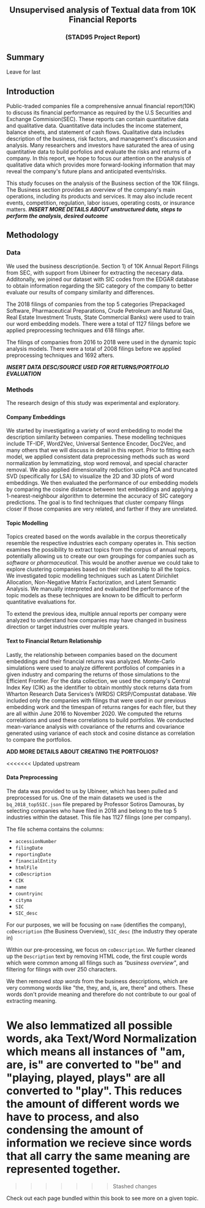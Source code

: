 ## <center>Unsupervised analysis of Textual data from 10K Financial Reports</center>
### <center>(STAD95 Project Report)</center>

## Summary
Leave for last
    
## Introduction
Public-traded companies file a comprehensive annual financial report(10K) to discuss its financial performance as required by the U.S Securities and Exchange Commision(SEC). These reports can contain quantitative data and qualitative data. Quantitative data includes the income statement, balance sheets, and statement of cash flows. Qualitative data includes description of the business, risk factors, and management's discussion and analysis. Many researchers and investors have saturated the area of using quantitative data to build porfolios and evaluate the risks and returns of a company. In this report, we hope to focus our attention on the analysis of qualitative data which provides more forward-looking information that may reveal the company's future plans and anticipated events/risks. 

This study focuses on the analysis of the Business section of the 10K filings. The Business section provides an overview of the company's main operations, including its products and services. It may also include recent events, competition, regulation, labor issues, operating costs, or insurance matters. 
*__INSERT MORE DETAILS ABOUT unstructured data, steps to perform the analysis, desired outcome__*

## Methodology

### Data
We used the business description(ie. Section 1) of 10K Annual Report Filings from SEC, with support from Ubineer for extracting the necesary data.  Additonally, we joined our dataset with SIC codes from the EDGAR database to obtain information regarding the SIC category of the company to better evaluate our results of company similarity and differences. 

The 2018 filings of companies from the top 5 categories (Prepackaged Software, Pharmaceutical Preparations, Crude Petroleum and Natural Gas, Real Estate Investment Trusts, State Commercial Banks) were used to train our word embedding models. There were a total of 1127 filings before we applied preprocessing techniques and 618 filings after.

The filings of companies from 2016 to 2018 were used in the dynamic topic analysis models. There were a total of 2008 filings before we applied preprocessing techniques and 1692 afters.

*__INSERT DATA DESC/SOURCE USED FOR RETURNS/PORTFOLIO EVALUATION__*

### Methods
The research design of this study was experimental and exploratory. 

#### Company Embeddings
We started by investigating a variety of word embedding to model the description similarity between companies. These modelling techniques include TF-IDF, Word2Vec, Universal Sentence Encoder, Doc2Vec, and many others that we will discuss in detail in this report. Prior to fitting each model, we applied consistent data preprocessing methods such as word normalization by lemmatizing, stop word removal, and special character removal. We also applied dimensionality reduction using PCA and truncated SVD (specifically for LSA) to visualize the 2D and 3D plots of word embeddings. We then evaluated the performance of our embedding models by comparing the cosine distance between text embeddings and applying a 1-nearest-neighbour algorithm to determine the accuracy of SIC category predictions. The goal is to find techniques that cluster company filings closer if those companies are very related, and farther if they are unrelated. 

 
#### Topic Modelling
Topics created based on the words available in the corpus theoretically resemble the respective industries each company operates in. This section examines the possibility to extract topics from the corpus of annual reports, potentially allowing us to create our own groupings for companies such as _software_ or _pharmaceutical_. This would be another avenue we could take to explore clustering companies based on their relationship to all the topics. We investigated topic modelling techniques such as Latent Dirichilet Allocation, Non-Negative Matrix Factorization, and Latent Semantic Analysis. We manually interpreted and evaluated the performance of the topic models as these techniques are known to be difficult to perform quantitative evaluations for.

To extend the previous idea,  multiple annual reports per company were analyzed to understand how companies may have changed in business direction or target industries over multiple years.

#### Text to Financial Return Relationship
Lastly, the relationship between companies based on the document embeddings and their financial returns was analyzed. Monte-Carlo simulations were used to analyze different portfolios of companies in a given industry and comparing the returns of those simulations to the Efficient Frontier. For the data collection, we used the company's Central Index Key (CIK) as the identifier to obtain monthly stock returns data from Wharton Research Data Services’s (WRDS) CRSP/Compustat database. We included only the companies with filings that were used in our previous embedding work and the timespan of returns ranges for each filer, but they are all within June 2016 to November 2020. We computed the returns correlations and used these correlations to build portfolios. We conducted mean-variance analysis with covariance of the returns and covariance generated using variance of each stock and cosine distance as correlation to compare the portfolios.

__ADD MORE DETAILS ABOUT CREATING THE PORTFOLIOS?__

<<<<<<< Updated upstream
#### Data Preprocessing
The data was provided to us by Ubineer, which has been pulled and preprocessed for us. One of the main datasets we used is the `bq_2018_top5SIC.json` file prepared by Professor Sotiros Damouras, by selecting companies who have filed in 2018 and belong to the top 5 industries within the dataset. This file has 1127 filings (one per company).

The file schema contains the columns:
- `accessionNumber`
- `filingDate`
- `reportingDate`
- `financialEntity`
- `htmlFile`
- `coDescription`
- `CIK`
- `name`
- `countryinc`
- `cityma`
- `SIC`
- `SIC_desc`

For our purposes, we will be focusing on `name` (identifies the company), `coDescription` (the Business Overview), `SIC_desc` (the industry they operate in)

Within our pre-processing, we focus on `coDescription`. 
We further cleaned up the `Description` text by removing HTML code, the first couple words which were common among all filings such as _"business overview"_, and filtering for filings with over 250 characters.

We then removed _stop words_ from the business descriptions, which are very commong words like "the, they, and, is, are, there" and others. These words don't provide meaning and therefore do not contribute to our goal of extracting meaning.

We also lemmatized all possible words, aka Text/Word Normalization which means all instances of "am, are, is" are converted to "be" and "playing, played, plays" are all converted to "play". This reduces the amount of different words we have to process, and also condensing the amount of information we recieve since words that all carry the same meaning are represented together.
=======
>>>>>>> Stashed changes

Check out each page bundled within this book to see more on a given topic.

```{tableofcontents}
```
